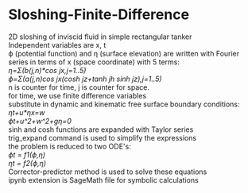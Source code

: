 # Sloshing-Finite-Difference

2D sloshing of inviscid fluid in simple rectangular tanker <br />
Independent variables are x, t <br />
ϕ (potential function) and η (surface elevation) are written with Fourier series in terms of x (space coordinate) with 5 terms: <br />
_η=Σ(b(j,n)*cos jx,j=1..5)_ <br />
_ϕ=Σ(a(j,n)*cos jx*(cosh jz+tanh jh sinh jz),j=1..5)_ <br />
n is counter for time, j is counter for space.  <br />
for time, we use finite difference variables <br />
substitute in dynamic and kinematic free surface boundary conditions: <br />
_ηt+u*ηx=w_ <br />
_ϕt+u^2+w^2+gη=0_ <br />
sinh and cosh functions are expanded with Taylor series <br />
trig_expand command is used to simplify the expressions <br />
the problem is reduced to two ODE's:  <br />
_ϕt = f1(ϕ,η)_  <br />
_ηt = f2(ϕ,η)_ <br />
Corrector-predictor method is used to solve these equations <br />
ipynb extension is SageMath file for symbolic calculations <br />
